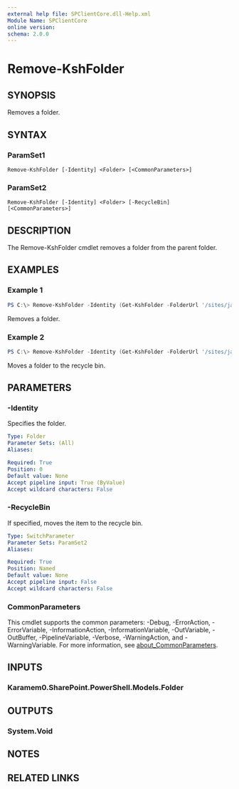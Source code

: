 ```yaml
---
external help file: SPClientCore.dll-Help.xml
Module Name: SPClientCore
online version:
schema: 2.0.0
---
```


# Remove-KshFolder

## SYNOPSIS
Removes a folder.

## SYNTAX

### ParamSet1
```
Remove-KshFolder [-Identity] <Folder> [<CommonParameters>]
```

### ParamSet2
```
Remove-KshFolder [-Identity] <Folder> [-RecycleBin] [<CommonParameters>]
```

## DESCRIPTION
The Remove-KshFolder cmdlet removes a folder from the parent folder.

## EXAMPLES

### Example 1
```powershell
PS C:\> Remove-KshFolder -Identity (Get-KshFolder -FolderUrl '/sites/japan/hr/Shared%20Documents/Templates')
```

Removes a folder.

### Example 2
```powershell
PS C:\> Remove-KshFolder -Identity (Get-KshFolder -FolderUrl '/sites/japan/hr/Shared%20Documents/Templates')-RecycleBin
```

Moves a folder to the recycle bin.

## PARAMETERS

### -Identity
Specifies the folder.

```yaml
Type: Folder
Parameter Sets: (All)
Aliases:

Required: True
Position: 0
Default value: None
Accept pipeline input: True (ByValue)
Accept wildcard characters: False
```

### -RecycleBin
If specified, moves the item to the recycle bin.

```yaml
Type: SwitchParameter
Parameter Sets: ParamSet2
Aliases:

Required: True
Position: Named
Default value: None
Accept pipeline input: False
Accept wildcard characters: False
```

### CommonParameters
This cmdlet supports the common parameters: -Debug, -ErrorAction, -ErrorVariable, -InformationAction, -InformationVariable, -OutVariable, -OutBuffer, -PipelineVariable, -Verbose, -WarningAction, and -WarningVariable. For more information, see [about_CommonParameters](http://go.microsoft.com/fwlink/?LinkID=113216).

## INPUTS

### Karamem0.SharePoint.PowerShell.Models.Folder

## OUTPUTS

### System.Void

## NOTES

## RELATED LINKS
